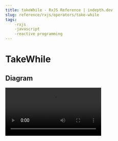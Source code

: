 ```yaml
---
title: takeWhile - RxJS Reference | indepth.dev
slug: reference/rxjs/operators/take-while
tags:
    -rxjs 
    -javascript 
    -reactive programming
---
```


# TakeWhile

## Diagram

<video>
    <source src="https://images.indepth.dev/references/rxjs/takeWhile.mp4" type="video/mp4">
</video>
